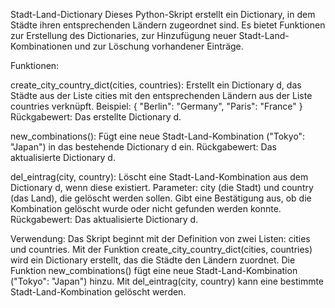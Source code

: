 Stadt-Land-Dictionary
Dieses Python-Skript erstellt ein Dictionary, in dem Städte ihren entsprechenden Ländern zugeordnet sind. Es bietet Funktionen zur Erstellung des Dictionaries, zur Hinzufügung neuer Stadt-Land-Kombinationen und zur Löschung vorhandener Einträge.

Funktionen:

create_city_country_dict(cities, countries):
Erstellt ein Dictionary d, das Städte aus der Liste cities mit den entsprechenden Ländern aus der Liste countries verknüpft.
Beispiel: { "Berlin": "Germany", "Paris": "France" }
Rückgabewert: Das erstellte Dictionary d.

new_combinations():
Fügt eine neue Stadt-Land-Kombination ("Tokyo": "Japan") in das bestehende Dictionary d ein.
Rückgabewert: Das aktualisierte Dictionary d.

del_eintrag(city, country):
Löscht eine Stadt-Land-Kombination aus dem Dictionary d, wenn diese existiert.
Parameter: city (die Stadt) und country (das Land), die gelöscht werden sollen.
Gibt eine Bestätigung aus, ob die Kombination gelöscht wurde oder nicht gefunden werden konnte.
Rückgabewert: Das aktualisierte Dictionary d.

Verwendung:
Das Skript beginnt mit der Definition von zwei Listen: cities und countries.
Mit der Funktion create_city_country_dict(cities, countries) wird ein Dictionary erstellt, das die Städte den Ländern zuordnet.
Die Funktion new_combinations() fügt eine neue Stadt-Land-Kombination ("Tokyo": "Japan") hinzu.
Mit del_eintrag(city, country) kann eine bestimmte Stadt-Land-Kombination gelöscht werden.
